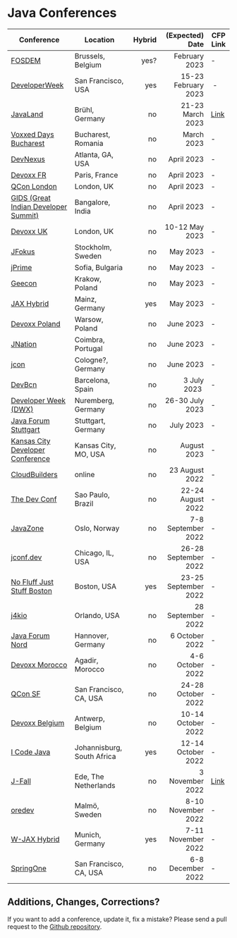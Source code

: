 # Java Conferences

| Conference | Location | Hybrid | (Expected) Date | CFP Link |
| --- | --- | ---: | ---: | --- |
| [FOSDEM](https://fosdem.org) | Brussels, Belgium | yes? | February 2023 | - | 
| [DeveloperWeek](https://www.developerweek.com) | San Francisco, USA | yes | 15-23 February 2023 | - |
| [JavaLand](https://www.javaland.eu) | Brühl, Germany | no | 21-23 March 2023 | [Link](https://shop.doag.org/events/javaland/cfp) |
| [Voxxed Days Bucharest](https://romania.voxxeddays.com) | Bucharest, Romania | no | March 2023 | - |
| [DevNexus](https://devnexus.com) | Atlanta, GA, USA | no | April 2023 | - |
| [Devoxx FR](https://www.devoxx.fr/) | Paris, France | no | April 2023 | - |
| [QCon London](https://qconlondon.com) | London, UK | no | April 2023 | - |
| [GIDS (Great Indian Developer Summit)](https://developersummit.com) | Bangalore, India | no | April 2023 | - |
| [Devoxx UK](https://www.devoxx.co.uk) | London, UK | no | 10-12 May 2023 | - |
| [JFokus](https://www.jfokus.se) | Stockholm, Sweden | no | May 2023 | - |
| [jPrime](https://jprime.io) | Sofia, Bulgaria | no | May 2023 | - |
| [Geecon](https://www.geecon.org) | Krakow, Poland | no | May 2023 | - |
| [JAX Hybrid](https://jax.de/mainz) | Mainz, Germany | yes | May 2023 | - |
| [Devoxx Poland](https://devoxx.pl) | Warsow, Poland | no | June 2023 | - |
| [JNation](https://jnation.pt/) | Coimbra, Portugal | no | June 2023 | - |
| [jcon](https://jcon.one) | Cologne?, Germany | no | June 2023 | - |
| [DevBcn](https://devbcn.com) | Barcelona, Spain | no | 3 July 2023 | - |
| [Developer Week (DWX)](https://www.developer-week.de/) | Nuremberg, Germany | no | 26-30 July 2023 | - |
| [Java Forum Stuttgart](https://www.java-forum-stuttgart.de) | Stuttgart, Germany | no | July 2023 | - |
| [Kansas City Developer Conference](https://www.kcdc.info/) | Kansas City, MO, USA | no | August 2023 | - |
| [CloudBuilders](https://www.cloud-builders.tech) | online | no | 23 August 2022 | - |
| [The Dev Conf](https://thedevconf.com) | Sao Paulo, Brazil | no | 22-24 August 2022 | - |
| [JavaZone](https://2022.javazone.no) | Oslo, Norway | no | 7-8 September 2022 | - |
| [jconf.dev](https://2022.jconf.dev) | Chicago, IL, USA | no | 26-28 September 2022 | - |
| [No Fluff Just Stuff Boston](https://nofluffjuststuff.com/boston) | Boston, USA | yes | 23-25 September 2022 | - |
| [j4kio](https://www.j4k.io) | Orlando, USA | no | 28 September 2022 | - |
| [Java Forum Nord](https://javaforumnord.de) | Hannover, Germany | no | 6 October 2022 | - |
| [Devoxx Morocco](https://devoxx.ma) | Agadir, Morocco | no | 4-6 October 2022 | - |
| [QCon SF](https://qconsf.com) | San Francisco, CA, USA | no | 24-28 October 2022 | - |
| [Devoxx Belgium](https://devoxx.be) | Antwerp, Belgium | no | 10-14  October 2022 | - |
| [I Code Java](https://j-sa.co) | Johannisburg, South Africa | yes | 12-14 October 2022 | - |
| [J-Fall](https://jfall.nl) | Ede, The Netherlands | no | 3 November 2022 | [Link](https://sessionize.com/jfall22/) |
| [oredev](https://oredev.org) | Malmö, Sweden | no | 8-10 November 2022 | - |
| [W-JAX Hybrid](https://jax.de/muenchen) | Munich, Germany | yes | 7-11 November 2022 | - |
| [SpringOne](https://springone.io) | San Francisco, CA, USA | no | 6-8 December 2022 | - |

## Additions, Changes, Corrections?

If you want to add a conference, update it, fix a mistake? Please send a pull request to the [Github repository](https://github.com/javaconferences/javaconferences.github.io/).
